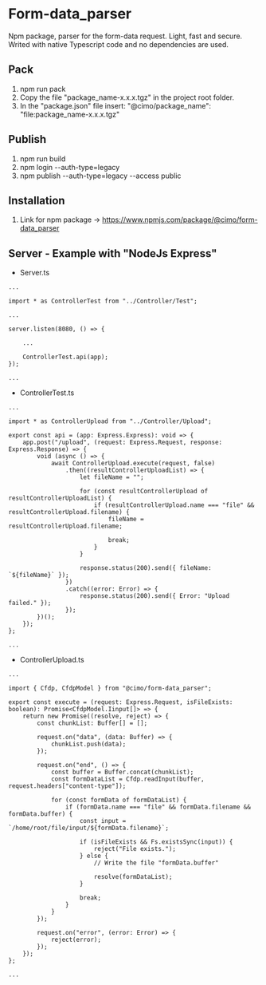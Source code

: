 # Form-data_parser

Npm package, parser for the form-data request. Light, fast and secure.
Writed with native Typescript code and no dependencies are used.

## Pack

1. npm run pack
2. Copy the file "package_name-x.x.x.tgz" in the project root folder.
3. In the "package.json" file insert: "@cimo/package_name": "file:package_name-x.x.x.tgz"

## Publish

1. npm run build
2. npm login --auth-type=legacy
3. npm publish --auth-type=legacy --access public

## Installation

1. Link for npm package -> https://www.npmjs.com/package/@cimo/form-data_parser

## Server - Example with "NodeJs Express"

-   Server.ts

```
...

import * as ControllerTest from "../Controller/Test";

...

server.listen(8080, () => {

    ...

    ControllerTest.api(app);
});

...
```

-   ControllerTest.ts

```
...

import * as ControllerUpload from "../Controller/Upload";

export const api = (app: Express.Express): void => {
    app.post("/upload", (request: Express.Request, response: Express.Response) => {
        void (async () => {
            await ControllerUpload.execute(request, false)
                .then((resultControllerUploadList) => {
                    let fileName = "";

                    for (const resultControllerUpload of resultControllerUploadList) {
                        if (resultControllerUpload.name === "file" && resultControllerUpload.filename) {
                            fileName = resultControllerUpload.filename;

                            break;
                        }
                    }

                    response.status(200).send({ fileName: `${fileName}` });
                })
                .catch((error: Error) => {
                    response.status(200).send({ Error: "Upload failed." });
                });
        })();
    });
};

...
```

-   ControllerUpload.ts

```
...

import { Cfdp, CfdpModel } from "@cimo/form-data_parser";

export const execute = (request: Express.Request, isFileExists: boolean): Promise<CfdpModel.Iinput[]> => {
    return new Promise((resolve, reject) => {
        const chunkList: Buffer[] = [];

        request.on("data", (data: Buffer) => {
            chunkList.push(data);
        });

        request.on("end", () => {
            const buffer = Buffer.concat(chunkList);
            const formDataList = Cfdp.readInput(buffer, request.headers["content-type"]);

            for (const formData of formDataList) {
                if (formData.name === "file" && formData.filename && formData.buffer) {
                    const input = `/home/root/file/input/${formData.filename}`;

                    if (isFileExists && Fs.existsSync(input)) {
                        reject("File exists.");
                    } else {
                        // Write the file "formData.buffer"

                        resolve(formDataList);
                    }

                    break;
                }
            }
        });

        request.on("error", (error: Error) => {
            reject(error);
        });
    });
};

...
```
